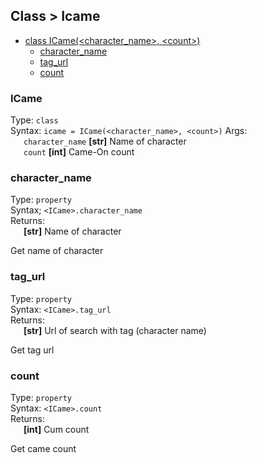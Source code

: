 ## Class > Icame
- [class ICame(\<character_name>, \<count>)](#icame)
    - [character_name](#character_name)
    - [tag_url](#tag_url)
    - [count](#count)


### ICame
Type: `class`\
Syntax: `icame = ICame(<character_name>, <count>)`
Args:\
&ensp;&ensp;&ensp;`character_name` __[str]__ Name of character\
&ensp;&ensp;&ensp;`count` __[int]__ Came-On count

### character_name
Type: `property`\
Syntax; `<ICame>.character_name`\
Returns:\
&ensp;&ensp;&ensp;__[str]__ Name of character

Get name of character

### tag_url
Type: `property`\
Syntax: `<ICame>.tag_url`\
Returns:\
&ensp;&ensp;&ensp;__[str]__ Url of search with tag (character name)

Get tag url

### count
Type: `property`\
Syntax: `<ICame>.count`\
Returns:\
&ensp;&ensp;&ensp;__[int]__ Cum count

Get came count
